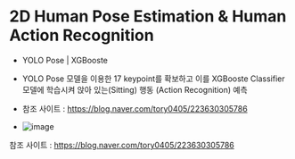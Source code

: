 # 2D Human Pose Estimation & Human Action Recognition 
- YOLO Pose | XGBooste
- YOLO Pose 모델을 이용한 17 keypoint를 확보하고 이를 XGBooste Classifier 모델에 학습시켜 앉아 있는(Sitting) 행동 (Action Recognition) 예측
- 참조 사이트 : https://blog.naver.com/tory0405/223630305786

  
- ![image](https://github.com/user-attachments/assets/54293e8a-ba7e-48a3-9784-44d1f93f03ba)

참조 사이트 : https://blog.naver.com/tory0405/223630305786
